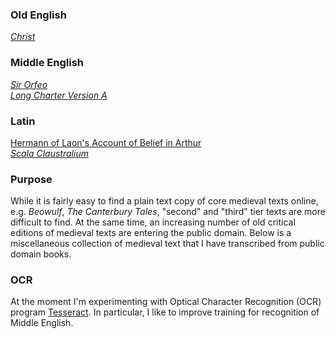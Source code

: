 ### Old English
[*Christ*](https://calebmolstad.github.io/scriptamediiaevi/christ)  

### Middle English
[*Sir Orfeo*](https://calebmolstad.github.io/scriptamediiaevi/sir-orfeo)  
[*Long Charter Version A*](https://calebmolstad.github.io/scriptamediiaevi/long-charter-a)

### Latin
[Hermann of Laon's Account of Belief in Arthur](https://calebmolstad.github.io/scriptamediiaevi/hermann-of-laon.md)  
[*Scala Claustralium*](https://calebmolstad.github.io/scriptamediiaevi/scala-claustralium)


### Purpose
While it is fairly easy to find a plain text copy of core medieval texts online, e.g. *Beowulf*, *The Canterbury Tales*, "second" and "third" tier texts are more difficult to find. At the same time, an increasing number of old critical editions of medieval texts are entering the public domain. Below is a miscellaneous collection of medieval text that I have transcribed from public domain books.

### OCR
At the moment I'm experimenting with Optical Character Recognition (OCR) program [Tesseract](https://github.com/tesseract-ocr/tesseract). In particular, I like to improve training for recognition of Middle English.
